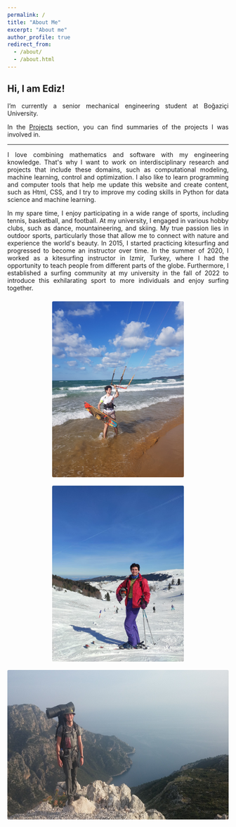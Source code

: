 ```yaml
---
permalink: /
title: "About Me"
excerpt: "About me"
author_profile: true
redirect_from:
  - /about/
  - /about.html
---
```


Hi, I am Ediz!
------

<p align="justify">
I’m currently a senior mechanical engineering student at Boğaziçi University.
</p>

<p align="justify">
In the <A HREF="/projects/">Projects</A> section, you can find summaries of the projects I was involved in.
</p>

---

<p align="justify">
I love combining mathematics and software with my engineering knowledge. That's why I want to work on interdisciplinary research and projects that include these domains, such as computational modeling, machine learning, control and optimization. I also like to learn programming and computer tools that help me update this website and create content, such as Html, CSS, and I try to improve my coding skills in Python for data science and machine learning. 
</p>

<p align="justify">
In my spare time, I enjoy participating in a wide range of sports, including tennis, basketball, and football. At my university, I engaged in various hobby clubs, such as dance, mountaineering, and skiing. My true passion lies in outdoor sports, particularly those that allow me to connect with nature and experience the world's beauty. In 2015, I started practicing kitesurfing and progressed to become an instructor over time. In the summer of 2020, I worked as a kitesurfing instructor in Izmir, Turkey, where I had the opportunity to teach people from different parts of the globe. Furthermore, I established a surfing community at my university in the fall of 2022 to introduce this exhilarating sport to more individuals and enjoy surfing together.
</p>


<center>
<img src="/images/ab_kite.jpg" alt="Me Doing Kitesurf" style="height:400px; border-radius: 3px; margin-top: 8px; margin-bottom: 8px;"/>
<img src="/images/ab_ski.jpg" alt="Me Skiing" style="height: 400px; border-radius: 3px; margin-top: 8px; margin-bottom: 8px;"/>
</center>

<center>
<img src="/images/ab_likya.jpg" alt="Me on a Trekking Route" style="height: 340px; border-radius: 3px; margin-top: 8px; margin-bottom: 8px;"/>
</center>
